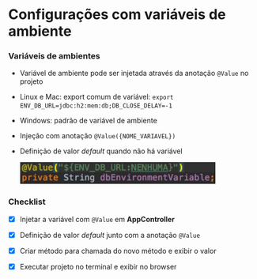 # Configurações com variáveis de ambiente

### Variáveis de ambientes

* Variável de ambiente pode ser injetada através da anotação `@Value` no projeto

* Linux e Mac: export comum de variável: `export ENV_DB_URL=jdbc:h2:mem:db;DB_CLOSE_DELAY=-1`

* Windows: padrão de variável de ambiente

* Injeção com anotação `@Value({NOME_VARIAVEL})`

* Definição de valor _default_ quando não há variável

  ![](./assets/exemplo-variavel-de-ambiete-value.png)

### Checklist

- [X] Injetar a variável com `@Value` em **AppController**

- [X] Definição de valor _default_ junto com a anotação `@Value`

- [X] Criar método para chamada do novo método e exibir o valor

- [X] Executar projeto no terminal e exibir no browser